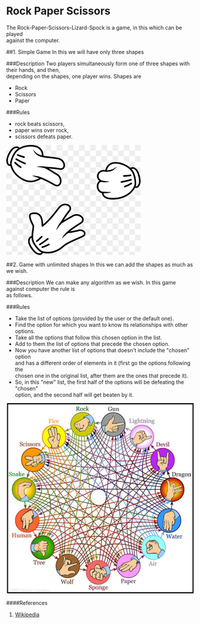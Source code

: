 # Rock Paper Scissors
The Rock-Paper-Scissors-Lizard-Spock is a game, in this which can be played <br>against the computer.

##1. Simple Game
In this we will have only three shapes

###Description
Two players simultaneously form one of three shapes with their hands, and then, <br>depending on the shapes, one player 
wins. Shapes are
* Rock
* Scissors
* Paper

###Rules

* rock beats scissors,
* paper wins over rock,
* scissors defeats paper.

![img](https://github.com/abdurahimank/Rock_Paper_Scissors/blob/main/images/image_2.png)

##2. Game with unlimited shapes
In this we can add the shapes as much as we wish.

###Description
We can make any algorithm as we wish. In this game against computer the rule is<br> as follows.

###Rules
* Take the list of options (provided by the user or the default one).
* Find the option for which you want to know its relationships with other options.
* Take all the options that follow this chosen option in the list.
* Add to them the list of options that precede the chosen option.
* Now you have another list of options that doesn't include the "chosen" option <br>and has a different order of elements 
in it (first go the options following the <br>chosen one in the original list, after them are the ones that precede it).
* So, in this "new" list, the first half of the options will be defeating the "chosen" <br>option, and the second half will 
get beaten by it.

![img](https://github.com/abdurahimank/Rock_Paper_Scissors/blob/main/images/image_1.PNG)

####References
1. [Wikipedia](https://en.wikipedia.org/wiki/Rock_paper_scissors)